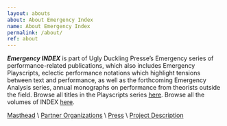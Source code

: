 ```yaml
---
layout: abouts
about: About Emergency Index
name: About Emergency Index
permalink: /about/
ref: about
---
```


_**Emergency INDEX**_ is part of Ugly Duckling Presse’s Emergency series of performance-related publications, which also includes Emergency Playscripts, eclectic performance notations which highlight tensions between text and performance, as well as the forthcoming Emergency Analysis series, annual monographs on performance from theorists outside the field. Browse all titles in the Playscripts series [here](http://www.uglyducklingpresse.org/catalog/?series=Emergency-Playscripts). Browse all the volumes of INDEX [here](https://www.uglyducklingpresse.org/catalog/?series=Emergency-Index).

[Masthead](masthead) \\
[Partner Organizations](partner-organizations) \\
[Press](press) \\
[Project Description](project-description)

